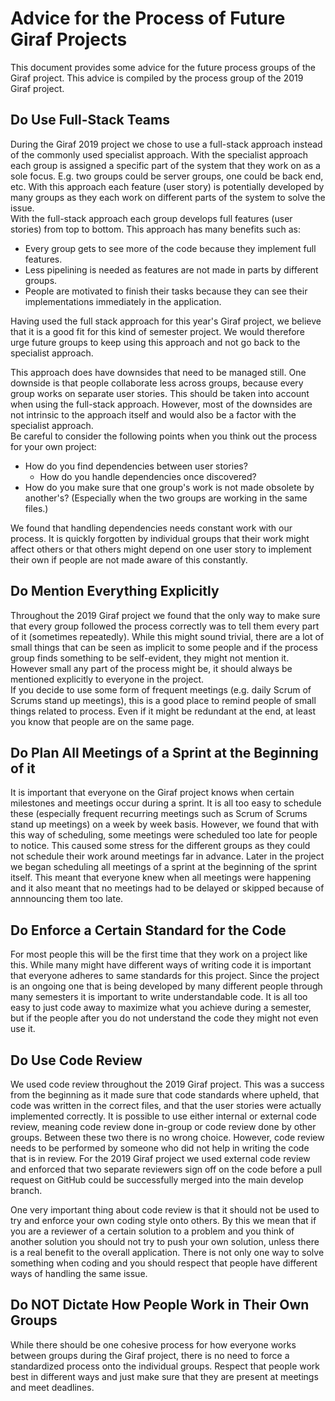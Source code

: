 # Advice for the Process of Future Giraf Projects
This document provides some advice for the future process groups of the Giraf project. This advice is compiled by the process group of the 2019 Giraf project.

## Do Use Full-Stack Teams
During the Giraf 2019 project we chose to use a full-stack approach instead of the commonly used specialist approach. With the specialist approach each group is assigned a specific part of the system that they work on as a sole focus. E.g. two groups could be server groups, one could be back end, etc. With this approach each feature (user story) is potentially developed by many groups as they each work on different parts of the system to solve the issue. <br>
With the full-stack approach each group develops full features (user stories) from top to bottom. This approach has many benefits such as:

* Every group gets to see more of the code because they implement full features.
* Less pipelining is needed as features are not made in parts by different groups.
* People are motivated to finish their tasks because they can see their implementations immediately in the application.

Having used the full stack approach for this year's Giraf project, we believe that it is a good fit for this kind of semester project. We would therefore urge future groups to keep using this approach and not go back to the specialist approach.<p>
This approach does have downsides that need to be managed still. One downside is that people collaborate less across groups, because every group works on separate user stories. This should be taken into account when using the full-stack approach. However, most of the downsides are not intrinsic to the approach itself and would also be a factor with the specialist approach.<br>
Be careful to consider the following points when you think out the process for your own project:

* How do you find dependencies between user stories? 
    + How do you handle dependencies once discovered?
* How do you make sure that one group's work is not made obsolete by another's? (Especially when the two groups are working in the same files.)

We found that handling dependencies needs constant work with our process. It is quickly forgotten by individual groups that their work might affect others or that others might depend on one user story to implement their own if people are not made aware of this constantly.

## Do Mention Everything Explicitly
Throughout the 2019 Giraf project we found that the only way to make sure that every group followed the process correctly was to tell them every part of it (sometimes repeatedly). While this might sound trivial, there are a lot of small things that can be seen as implicit to some people and if the process group finds something to be self-evident, they might not mention it. However small any part of the process might be, it should always be mentioned explicitly to everyone in the project.<br>
If you decide to use some form of frequent meetings (e.g. daily Scrum of Scrums stand up meetings), this is a good place to remind people of small things related to process. Even if it might be redundant at the end, at least you know that people are on the same page.

## Do Plan All Meetings of a Sprint at the Beginning of it
It is important that everyone on the Giraf project knows when certain milestones and meetings occur during a sprint. It is all too easy to schedule these (especially frequent recurring meetings such as Scrum of Scrums stand up meetings) on a week by week basis. However, we found that with this way of scheduling, some meetings were scheduled too late for people to notice. This caused some stress for the different groups as they could not schedule their work around meetings far in advance. Later in the project we began scheduling all meetings of a sprint at the beginning of the sprint itself. This meant that everyone knew when all meetings were happening and it also meant that no meetings had to be delayed or skipped because of annnouncing them too late.

## Do Enforce a Certain Standard for the Code
For most people this will be the first time that they work on a project like this. While many might have different ways of writing code it is important that everyone adheres to same standards for this project. Since the project is an ongoing one that is being developed by many different people through many semesters it is important to write understandable code. It is all too easy to just code away to maximize what you achieve during a semester, but if the people after you do not understand the code they might not even use it.

## Do Use Code Review
We used code review throughout the 2019 Giraf project. This was a success from the beginning as it made sure that code standards where upheld, that code was written in the correct files, and that the user stories were actually implemented correctly. It is possible to use either internal or external code review, meaning code review done in-group or code review done by other groups. Between these two there is no wrong choice. However, code review needs to be performed by someone who did not help in writing the code that is in review. For the 2019 Giraf project we used external code review and enforced that two separate reviewers sign off on the code before a pull request on GitHub could be successfully merged into the main develop branch.<p>

One very important thing about code review is that it should not be used to try and enforce your own coding style onto others. By this we mean that if you are a reviewer of a certain solution to a problem and you think of another solution you should not try to push your own solution, unless there is a real benefit to the overall application. There is not only one way to solve something when coding and you should respect that people have different ways of handling the same issue.

## Do NOT Dictate How People Work in Their Own Groups
While there should be one cohesive process for how everyone works between groups during the Giraf project, there is no need to force a standardized process onto the individual groups. Respect that people work best in different ways and just make sure that they are present at meetings and meet deadlines.
